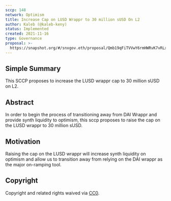 ```yaml
---
sccp: 148
network: Optimism
title: Increase Cap on LUSD Wrappr to 30 million sUSD On L2
author: Kaleb (@kaleb-keny)
status: Implemented
created: 2021-11-16
type: Governance
proposal: >-
  https://snapshot.org/#/snxgov.eth/proposal/Qmb19qFiTVVwY6rmHWRvK7vRLxfLgXxM8aESmfYDacJHyu
---
```


## Simple Summary

<!--"If you can't explain it simply, you don't understand it well enough." Provide a simplified and layman-accessible explanation of the SCCP.-->

This SCCP proposes to increase the LUSD wrappr cap to 30 million sUSD on L2.

## Abstract

<!--A short (~200 word) description of the variable change proposed.-->

In order to begin the process of transitioning away from DAI Wrappr and provide synth liquidity to optimism, this sccp proposes to raise the cap on the LUSD wrappr to 30 million sUSD.

## Motivation

<!--The motivation is critical for SCCPs that want to update variables within Synthetix. It should clearly explain why the existing variable is not incentive aligned. SCCP submissions without sufficient motivation may be rejected outright.-->

Raising the cap on the LUSD wrappr will increase synth liquidity on optimism and allow us to transition away from relying on the DAI wrappr as the major on-ramping tool.

## Copyright

Copyright and related rights waived via [CC0](https://creativecommons.org/publicdomain/zero/1.0/).
